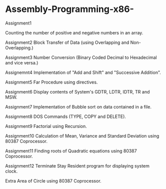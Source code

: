 # Assembly-Programming-x86-

Assignment1

Counting the number of positive and negative numbers in an array.

Assignment2
Block Transfer of Data (using Overlapping and Non-Overlapping.)

Assignment3
Number Conversion (Binary Coded Decimal to Hexadecimal and vice versa.)

Assignemnt4
Implementation of "Add and Shift" and "Successive Addition".

Assignment5
Far Procedure using directives.

Assignment6
Display contents of System's GDTR, LDTR, IDTR, TR and MSW.

Assignment7
Implementation of Bubble sort on data contained in a file.

Assignment8
DOS Commands (TYPE, COPY and DELETE).

Assignment9
Factorial using Recursion.

Assignment10
Calculation of Mean, Variance and Standard Deviation using 80387 Coprocessor.

Assignment11
Finding roots of Quadratic equations using 80387 Coprocessor.

Assignment12
Terminate Stay Resident program for displaying system clock.

Extra
Area of Circle using 80387 Coprocessor.
